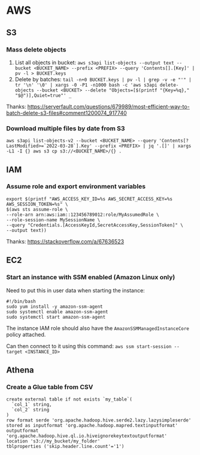 # AWS

## S3

### Mass delete objects

1. List all objects in bucket: `aws s3api list-objects --output text --bucket <BUCKET_NAME> --prefix <PREFIX> --query 'Contents[].[Key]' | pv -l > BUCKET.keys`
2. Delete by batches: `tail -n+0 BUCKET.keys | pv -l | grep -v -e "'" | tr '\n' '\0' | xargs -0 -P1 -n1000 bash -c 'aws s3api delete-objects --bucket <BUCKET> --delete "Objects=[$(printf "{Key=%q}," "$@")],Quiet=true"' _`

Thanks: https://serverfault.com/questions/679989/most-efficient-way-to-batch-delete-s3-files#comment1200074_917740

### Download multiple files by date from S3

```
aws s3api list-objects-v2 --bucket <BUCKET_NAME> --query 'Contents[?LastModified>=`2022-03-28`].Key' --prefix <PREFIX> | jq '.[]' | xargs -L1 -I {} aws s3 cp s3://<BUCKET_NAME>/{} .
```

## IAM

### Assume role and export environment variables

```
export $(printf "AWS_ACCESS_KEY_ID=%s AWS_SECRET_ACCESS_KEY=%s AWS_SESSION_TOKEN=%s" \
$(aws sts assume-role \
--role-arn arn:aws:iam::123456789012:role/MyAssumedRole \
--role-session-name MySessionName \
--query "Credentials.[AccessKeyId,SecretAccessKey,SessionToken]" \
--output text))
```

Thanks: https://stackoverflow.com/a/67636523

## EC2

### Start an instance with SSM enabled (Amazon Linux only)

Need to put this in user data when starting the instance:
```
#!/bin/bash
sudo yum install -y amazon-ssm-agent
sudo systemctl enable amazon-ssm-agent
sudo systemctl start amazon-ssm-agent
```

The instance IAM role should also have the `AmazonSSMManagedInstanceCore` policy attached.

Can then connect to it using this command: `aws ssm start-session --target <INSTANCE_ID>`

## Athena

### Create a Glue table from CSV

```
create external table if not exists `my_table`(
  `col_1` string,
  `col_2` string
)
row format serde 'org.apache.hadoop.hive.serde2.lazy.lazysimpleserde'
stored as inputformat 'org.apache.hadoop.mapred.textinputformat'
outputformat 'org.apache.hadoop.hive.ql.io.hiveignorekeytextoutputformat'
location 's3://my_bucket/my_folder'
tblproperties ('skip.header.line.count'='1')
```